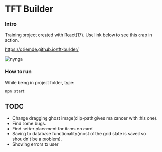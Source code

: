 # TFT Builder

### Intro
Training project created with React(17).
Use link below to see this crap in action.

https://osiemde.github.io/tft-builder/

![nynga](https://user-images.githubusercontent.com/99970419/183302036-9a0c0832-c181-46b7-bae3-58c6764320a2.png)

### How to run
While being in project folder, type:
```
npm start
```

## TODO
- Change dragging ghost image(clip-path gives ma cancer with this one).
- Find some bugs.
- Find better placement for items on card.
- Saving to database functionality(most of the grid state is saved so shouldn't be a problem).
- Showing errors to user
